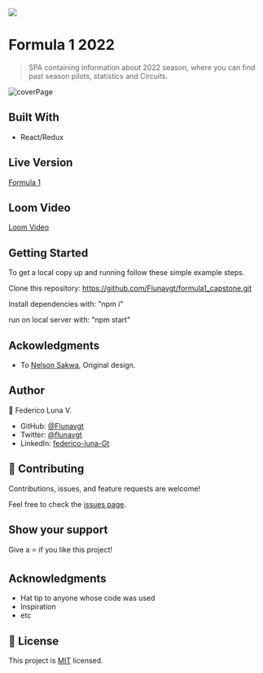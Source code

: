 ![](https://img.shields.io/badge/Microverse-blueviolet)

# Formula 1 2022

> SPA containing information about 2022 season, where you can find past season pilots, statistics and Circuits.

![coverPage](https://user-images.githubusercontent.com/99816838/194368198-e0d2d003-1bed-43b7-8bd9-a389afbe18f2.png)



## Built With

- React/Redux


## Live Version

[Formula 1](https://federico-capstone.netlify.app) 

## Loom Video

[Loom Video](https://www.loom.com/share/516443cc5529418d975f8aa602293636)


## Getting Started


To get a local copy up and running follow these simple example steps.

Clone this repository: https://github.com/Flunavgt/formula1_capstone.git

Install dependencies with: "npm i"

run on local server with: "npm start"


## Ackowledgments

  * To [Nelson Sakwa](https://www.behance.net/sakwadesignstudio), Original design.




## Author

👤 Federico Luna V.

- GitHub: [@Flunavgt](https://github.com/Flunavgt)
- Twitter: [@flunavgt](https://twitter.com/flunavgt)
- LinkedIn: [federico-luna-Gt](https://linkedin.com/in/federico-luna-Gt)



## 🤝 Contributing

Contributions, issues, and feature requests are welcome!

Feel free to check the [issues page](../../issues/).

## Show your support

Give a ⭐️ if you like this project!

## Acknowledgments

- Hat tip to anyone whose code was used
- Inspiration
- etc

## 📝 License

This project is [MIT](./MIT.md) licensed.
